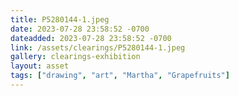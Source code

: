 ```yaml
---
title: P5280144-1.jpeg
date: 2023-07-28 23:58:52 -0700
dateadded: 2023-07-28 23:58:52 -0700
link: /assets/clearings/P5280144-1.jpeg
gallery: clearings-exhibition
layout: asset
tags: ["drawing", "art", "Martha", "Grapefruits"]
--- 
```

